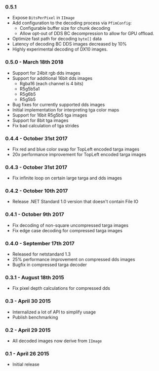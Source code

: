 ### 0.5.1

* Expose `BitsPerPixel` in `IImage`
* Add configuration to the decoding process via `PfimConfig`:
  * Configurable buffer size for chunk decoding
  * Allow opt-out of DDS BC decompression to allow for GPU offload.
* Optimize fast path for decoding `byte[]` data
* Latency of decoding BC DDS images decreased by 10%
* Highly experimental decoding of DX10 images.

### 0.5.0 - March 18th 2018

* Support for 24bit rgb dds images
* Support for additional 16bit dds images
  * Rgba16 (each channel is 4 bits)
  * R5g5b5a1
  * R5g6b5
  * R5g5b5
* Bug fixes for currently supported dds images
* Initial implementation for interpreting tga color maps
* Support for 16bit R5g5b5 tga images
* Support for 8bit tga images
* Fix bad calculation of tga strides

### 0.4.4 - October 31st 2017
* Fix red and blue color swap for TopLeft encoded targa images
* 20x performance improvement for TopLeft encoded targa images

### 0.4.3 - October 31st 2017
* Fix infinite loop on certain large targa and dds images

### 0.4.2 - October 10th 2017
* Release .NET Standard 1.0 version that doesn't contain File IO

### 0.4.1 - October 9th 2017
* Fix decoding of non-square uncompressed targa images
* Fix edge case decoding for compressed targa images

### 0.4.0 - September 17th 2017
* Released for netstandard 1.3
* 25% performance improvement on compressed dds images
* Bugfix in compressed targa decoder

### 0.3.1 - August 18th 2015
* Fix pixel depth calculations for compressed dds

### 0.3 - April 30 2015
* Internalized a lot of API to simplify usage
* Publish benchmarking

### 0.2 - April 29 2015
* All decoded images now derive from `IImage`

### 0.1 - April 26 2015
* Initial release
